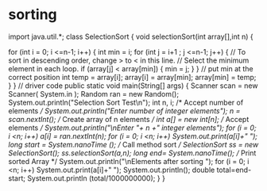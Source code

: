 # sorting
import java.util.*;
class SelectionSort {
 void selectionSort(int array[],int n) {
 
 for (int i = 0; i <=n-1; i++) {
 int min = i;
 for (int j = i+1 ; j <=n-1; j++) {
 // To sort in descending order, change > to < in this line.
 // Select the minimum element in each loop.
 if (array[j] < array[min]) {
 min = j;
 }
 }
 // put min at the correct position
 int temp = array[i];
 array[i] = array[min];
 array[min] = temp;
 }
 }
 // driver code
 public static void main(String[] args) 
 {
 Scanner scan = new Scanner( System.in ); 
 Random ran = new Random();
 System.out.println("Selection Sort Test\n");
 int n, i;
 /* Accept number of elements */
 System.out.println("Enter number of integer elements");
 n = scan.nextInt();
 /* Create array of n elements */
 int a[] = new int[n];
 /* Accept elements */
 System.out.println("\nEnter "+ n +" integer elements");
 for (i = 0; i <n; i++)
 a[i] = ran.nextInt(n);
 for (i = 0; i <n; i++)
 System.out.print(a[i]+" "); 
 long start = System.nanoTime ();
 /* Call method sort */
 SelectionSort ss = new SelectionSort();
 ss.selectionSort(a,n);
 long end= System.nanoTime();
 /* Print sorted Array */
 System.out.println("\nElements after sorting "); 
 for (i = 0; i <n; i++)
 System.out.print(a[i]+" "); 
 System.out.println(); 
 double total=end-start;
 System.out.println (total/1000000000);
 } 
}
